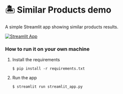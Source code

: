 # 🏝️ Similar Products demo

A simple Streamlit app showing similar products results. 

[![Streamlit App](https://static.streamlit.io/badges/streamlit_badge_black_white.svg)](https://utmb.world/fr/runner/6692410.gautier.loveiko)

### How to run it on your own machine

1. Install the requirements

   ```
   $ pip install -r requirements.txt
   ```

2. Run the app

   ```
   $ streamlit run streamlit_app.py
   ```
